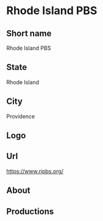 # Rhode Island PBS

## Short name

Rhode Island PBS

## State

Rhode Island

## City

Providence

## Logo

## Url

https://www.ripbs.org/

## About

## Productions
